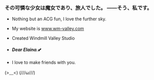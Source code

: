 ### その可憐な少女は魔女であり、旅人でした。 ――そう、私です。

- Nothing but an ACG fun, I love the further sky.

- My website is www.wm-valley.com

- Created Windmill Valley Studio

- ##### Dear Elaina.💕

- I love to make friends with you.

 (>﹏<) (///ω///)
